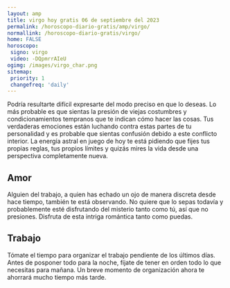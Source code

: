 ```yaml
---
layout: amp
title: virgo hoy gratis 06 de septiembre del 2023 
permalink: /horoscopo-diario-gratis/amp/virgo/
normallink: /horoscopo-diario-gratis/virgo/
home: FALSE
horoscopo:
 signo: virgo
 video: -DQpmrrAIeU
ogimg: /images/virgo_char.png
sitemap:
 priority: 1
 changefreq: 'daily'
---
```



Podría resultarte difícil expresarte del modo preciso en que lo deseas. Lo más probable es que sientas la presión de viejas costumbres y condicionamientos tempranos que te indican cómo hacer las cosas. Tus verdaderas emociones están luchando contra estas partes de tu personalidad y es probable que sientas confusión debido a este conflicto interior. La energía astral en juego de hoy te está pidiendo que fijes tus propias reglas, tus propios límites y quizás mires la vida desde una perspectiva completamente nueva.

## Amor

Alguien del trabajo, a quien has echado un ojo de manera discreta desde hace tiempo, también te está observando. No quiere que lo sepas todavía y probablemente esté disfrutando del misterio tanto como tú, así que no presiones. Disfruta de esta intriga romántica tanto como puedas.

## Trabajo

Tómate el tiempo para organizar el trabajo pendiente de los últimos días. Antes de posponer todo para la noche, fíjate de tener en orden todo lo que necesitas para mañana. Un breve momento de organización ahora te ahorrará mucho tiempo más tarde.